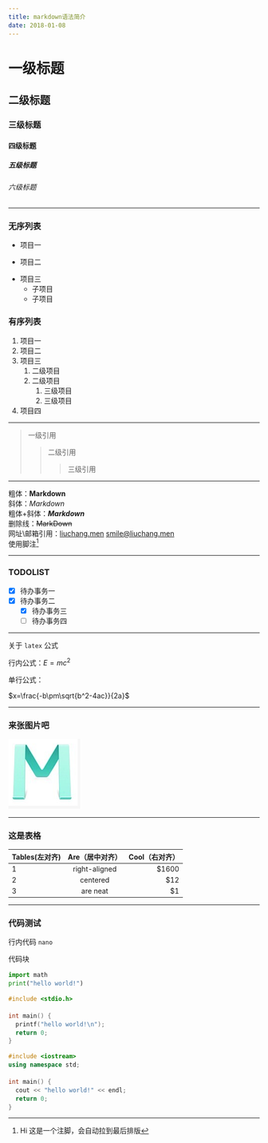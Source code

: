 ```yaml
---
title: markdown语法简介
date: 2018-01-08
---
```


# 一级标题

## 二级标题

### 三级标题

#### 四级标题

##### 五级标题

###### 六级标题

---

### 无序列表

- 项目一
+ 项目二
* 项目三
  * 子项目
  - 子项目

### 有序列表

1. 项目一
2. 项目二
3. 项目三
    1. 二级项目
    2. 二级项目
        1. 三级项目
        2. 三级项目
4. 项目四

---

> 一级引用
>
>> 二级引用  
>>
>>> 三级引用  

---

粗体：**Markdown**  
斜体：*Markdown*  
粗体+斜体：***Markdown***  
删除线：~~MarkDown~~  
网址\邮箱引用：[liuchang.men](liuchang.men/)  <smile@liuchang.men>  
使用脚注[^1]

---

### TODOLIST

- [x] 待办事务一
- [x] 待办事务二
  - [x] 待办事务三
  - [ ] 待办事务四

---

关于 `latex` 公式

行内公式：$E=mc^2$

单行公式：

$x=\frac{-b\pm\sqrt{b^2-4ac}}{2a}$

---

### 来张图片吧

![](https://raw.githubusercontent.com/smilelc3/blog/main/images/markdown语法简介/1.png "markdown图片")

---

### 这是表格

| Tables(左对齐) |      Are（居中对齐）      | Cool（右对齐）  |
| :---- | :-----------: | ---: |
|   1    | right-aligned | $1600 |
|   2    |   centered    |  $12  |
|   3    |   are neat    |  $1   |

---

### 代码测试

行内代码 `nano`

代码块

```python
import math
print("hello world!")
```

```c
#include <stdio.h>

int main() {
  printf("hello world!\n");
  return 0;
}
```

```c++
#include <iostream>
using namespace std;

int main() {
  cout << "hello world!" << endl;
  return 0;
}
```

[^1]:Hi 这是一个注脚，会自动拉到最后排版
